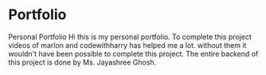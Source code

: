 # Portfolio
Personal Portfolio
Hi this is my personal portfolio. To complete this project videos of marlon and codewithharry has helped me a lot. without them it wouldn't have been possible to complete this project. The entire backend of this project is done by Ms. Jayashree Ghosh.  
